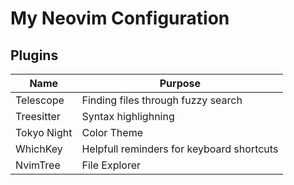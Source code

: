 # My Neovim Configuration

## Plugins 

| Name | Purpose | 
|------|---------|
| Telescope | Finding files through fuzzy search | 
| Treesitter | Syntax highlighning | 
| Tokyo Night | Color Theme | 
| WhichKey | Helpfull reminders for keyboard shortcuts |
| NvimTree| File Explorer |
